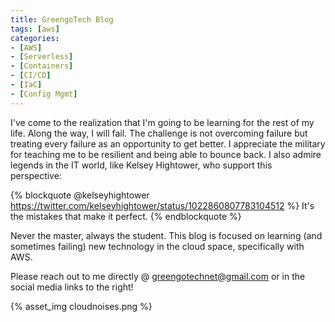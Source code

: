 ```yaml
---
title: GreengoTech Blog
tags: [aws]
categories:
- [AWS]
- [Serverless]
- [Containers]
- [CI/CD]
- [IaC]
- [Config Mgmt]
---
```


I've come to the realization that I'm going to be learning for the rest of my life. Along the way, I will fail. The challenge is not overcoming failure but treating every failure as an opportunity to get better. I appreciate the military for teaching me to be resilient and being able to bounce back. I also admire legends in the IT world, like Kelsey Hightower, who support this perspective:

{% blockquote @kelseyhightower https://twitter.com/kelseyhightower/status/1022860807783104512 %}
It's the mistakes that make it perfect.
{% endblockquote %}

Never the master, always the student. This blog is focused on learning (and sometimes failing) new technology in the cloud space, specifically with AWS. 

Please reach out to me directly @ greengotechnet@gmail.com or in the social media links to the right!

{% asset_img cloudnoises.png %}
